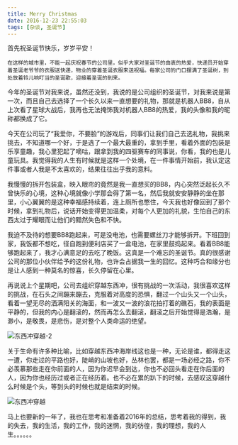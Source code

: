 ```yaml
---
title: Merry Christmas
date: 2016-12-23 22:55:03
tags: [杂谈, 圣诞节]
---
```



首先祝圣诞节快乐，岁岁平安！

    在这样的城市里，不能一起庆祝春节的公司里，似乎大家对圣诞节的由衷的热爱，快递员开始穿着圣诞老爷爷的衣服送快递，物业的穿着圣诞衣服来送祝福。每家公司的门口摆满了圣诞树，到处放着铃儿响叮当的圣诞歌，迎接着圣诞的到来。

   今年的圣诞节对我来说，虽然还没到，我说的是公司组织的圣诞节，对我来说是第一次，而且自己去选择了一个长久以来一直想要的礼物，那就是机器人BB8，自从上次看了星球大战后，我再也无法掩饰我对机器人BB8的热爱，我的头像和我的昵称都换成了它。

   今天在公司玩了“我爱你，不要脸”的游戏后，同事们让我们自己去选礼物，我挑来挑去，不知道哪一个好，于是选了一个最大最重的，拿到手里，看着外面的包装是乐享童趣，我心里犯起了嘀咕，跟拿到我的四驱赛车的同事说，你看，我的也是儿童玩具。我觉得我的人生有时候就是这样一个处境，在一件事情开始前，我认定这件事或者人我是不太喜欢的，结果往往出乎我的意料。

  我慢慢的拆开包装盒，映入眼帘的竟然是我一直想买的BB8，内心突然泛起长久不曾快乐的心境，这种心境就像小学那会得了第一名，然后我就安安静静的坐在那里，小心翼翼的是这种幸福感持续着，连上厕所也憋住，今天我也好像回到了那个时候，拿到礼物后，说话开始变得更加温柔，对每个人更加的礼貌，生怕自己的东西太过于耀眼而让他们的黯然失色和不快。

  我迫不及待的想要BB8跑起来，可是没电池，也需要螺丝刀才能够拆开。下班回到家，我饭都不想吃，径自跑到便利店买了一盒电池，在家里鼓捣起来。看着BB8能够跑起来了，我才心满意足的去吃了晚饭。这真是一个难忘的圣诞节。真的很感谢公司的那位小伙伴给予的这份礼物，也许会占据我一生的回忆。这种巧合和缘分也是让人感到一种莫名的惊喜，长久停留在心里。

再说说上个星期吧，公司去组织穿越东西冲，很有挑战的一次活动，我很喜欢这样的挑战，在石头之间蹦来蹦去，克服着对高度的恐惧，翻过一个山头又一个山头，看着一望无尽的洒满阳关的海面，和一波又一波的浪花拍打着的礁石，我的表面是平静的，但我的内心是翻滚的，然而再怎么去翻滚，翻滚之后开始觉得是浩瀚，是渺小，是敬畏，是悲伤，是对整个人类命运的绝望。

![东西冲穿越-2](http://7jpsil.com1.z0.glb.clouddn.com/WechatIMG1.jpeg)

关于生命有许多种比喻，比如穿越东西冲海岸线这也是一种，无论是谁，都得走这一遭，你走过的平路也好，陡峭的山坡也好，丛林也罢，都是一场必经之路，你不必羡慕那些走在你前面的人，因为你迟早会到达，你也不必回头看走在你后面的人，因为你也经历过或者正在经历着。也不必在累的趴下的时候，去感叹这穿越什么时候是个头，等到头的时候也就是结束的时候。

![东西冲穿越](http://7jpsil.com1.z0.glb.clouddn.com/WechatIMG3.jpeg)

马上也要新的一年了，我也在思考和准备着2016年的总结，思考着我的得到，我的失去，我的生活，我的工作，我的迷惘，我的彷徨，我的理想，我的人生。。。。。。
